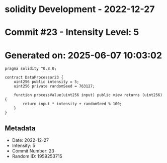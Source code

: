 ﻿# solidity Development - 2022-12-27
# Commit #23 - Intensity Level: 5
# Generated on: 2025-06-07 10:03:02
```solidity
pragma solidity ^0.8.0;

contract DataProcessor23 {
    uint256 public intensity = 5;
    uint256 private randomSeed = 763127;

    function processValue(uint256 input) public view returns (uint256) {
        return input * intensity + randomSeed % 100;
    }
}
```
## Metadata
- Date: 2022-12-27
- Intensity: 5
- Commit Number: 23
- Random ID: 1959253715
